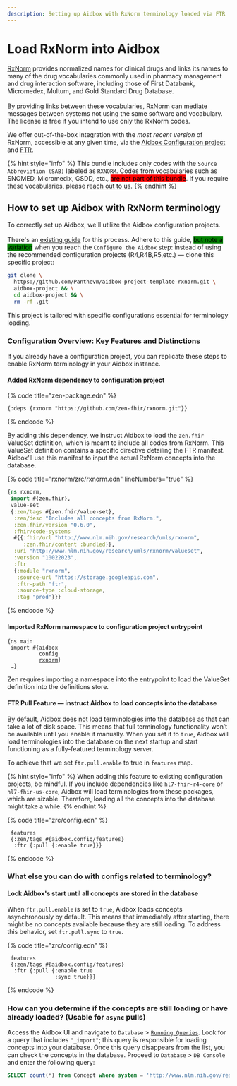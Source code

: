 ```yaml
---
description: Setting up Aidbox with RxNorm terminology loaded via FTR
---
```


# Load RxNorm into Aidbox

[RxNorm](https://www.nlm.nih.gov/research/umls/rxnorm/index.html) provides normalized names for clinical drugs and links its names to many of the drug vocabularies commonly used in pharmacy management and drug interaction software, including those of First Databank, Micromedex, Multum, and Gold Standard Drug Database. \
\
By providing links between these vocabularies, RxNorm can mediate messages between systems not using the same software and vocabulary. The license is free if you intend to use only the RxNorm codes.

We offer out-of-the-box integration with the _most recent version_ of RxNorm, accessible at any given time, via the [Aidbox Configuration project](load-rxnorm-into-aidbox.md#setting-up-aidbox-configuration-project) and [FTR](../../../terminology/fhir-terminology-repository/ftr-specification.md).

{% hint style="info" %}
This bundle includes only codes with the `Source Abbreviation (SAB)` labeled as `RXNORM`. Codes from vocabularies such as SNOMED, Micromedix, GSDD, etc., <mark style="background-color:red;">are not part of this bundle</mark>. If you require these vocabularies, please [reach out to us](../../../contact-us.md).
{% endhint %}

## How to set up Aidbox with RxNorm terminology

To correctly set up Aidbox, we'll utilize the Aidbox configuration projects. \
\
There's an [existing guide](../../../getting-started-1/run-aidbox/run-aidbox-locally-with-docker.md) for this process. Adhere to this guide, <mark style="background-color:green;">but note a variation</mark> when you reach the `Configure the Aidbox` step: instead of using the recommended configuration projects (R4,R4B,R5,etc.) — clone this specific project:      &#x20;

```sh
git clone \
  https://github.com/Panthevm/aidbox-project-template-rxnorm.git \
  aidbox-project && \
  cd aidbox-project && \
  rm -rf .git
```

This project is tailored with specific configurations essential for terminology loading.

### Configuration Overview: Key Features and Distinctions

If you already have a configuration project, you can replicate these steps to enable RxNorm terminology in your Aidbox instance.

#### Added RxNorm dependency to configuration project

{% code title="zen-package.edn" %}
```
{:deps {rxnorm "https://github.com/zen-fhir/rxnorm.git"}}
```
{% endcode %}

By adding this dependency, we instruct Aidbox to load the `zen.fhir` ValueSet definition, which is meant to include all codes from RxNorm. This ValueSet definition contains a specific directive detailing the FTR manifest. Aidbox'll use this manifest to input the actual RxNorm concepts into the database.

{% code title="rxnorm/zrc/rxnorm.edn" lineNumbers="true" %}
```clojure
{ns rxnorm,
 import #{zen.fhir},
 value-set
 {:zen/tags #{zen.fhir/value-set},
  :zen/desc "Includes all concepts from RxNorm.",
  :zen.fhir/version "0.6.0",
  :fhir/code-systems
  #{{:fhir/url "http://www.nlm.nih.gov/research/umls/rxnorm",
     :zen.fhir/content :bundled}},
  :uri "http://www.nlm.nih.gov/research/umls/rxnorm/valueset",
  :version "10022023",
  :ftr
  {:module "rxnorm",
   :source-url "https://storage.googleapis.com",
   :ftr-path "ftr",
   :source-type :cloud-storage,
   :tag "prod"}}}
```
{% endcode %}

#### Imported RxNorm namespace to configuration project entrypoint

<pre><code>{ns main
 import #{aidbox
          config
          <a data-footnote-ref href="#user-content-fn-1">rxnorm</a>}
 …}
</code></pre>

Zen requires importing a namespace into the entrypoint to load the ValueSet definition into the definitions store.

#### FTR Pull Feature — instruct Aidbox to load concepts into the database

By default, Aidbox does not load terminologies into the database as that can take a lot of disk space. This means that full terminology functionality won’t be available until you enable it manually. When you set it to `true`, Aidbox will load terminologies into the database on the next startup and start functioning as a fully-featured terminology server.

To achieve that we set `ftr.pull.enable` to true in `features` map.

{% hint style="info" %}
When adding this feature to existing configuration projects, be mindful. If you include dependencies like `hl7-fhir-r4-core` or `hl7-fhir-us-core`, Aidbox will load terminologies from these packages, which are sizable. Therefore, loading all the concepts into the database might take a while.
{% endhint %}

{% code title="zrc/config.edn" %}
```
 features
 {:zen/tags #{aidbox.config/features}
  :ftr {:pull {:enable true}}}
```
{% endcode %}

### What else you can do with configs related to terminology?

#### Lock Aidbox's start until all concepts are stored in the database

When `ftr.pull.enable` is set to `true`, Aidbox loads concepts asynchronously by default. This means that immediately after starting, there might be no concepts available because they are still loading. To address this behavior, set `ftr.pull.sync` to `true`.

{% code title="zrc/config.edn" %}
```
 features
 {:zen/tags #{aidbox.config/features}
  :ftr {:pull {:enable true
               :sync true}}}
```
{% endcode %}

### How can you determine if the concepts are still loading or have already loaded? (Usable for `async` pulls)

Access the Aidbox UI and navigate to `Database` > [`Running Queries`](../../../overview/aidbox-ui/db-queries.md). Look for a query that includes `"_import"`; this query is responsible for loading concepts into your database. Once this query disappears from the list, you can check the concepts in the database. Proceed to `Database` > `DB Console` and enter the following query:

```sql
SELECT count(*) from Concept where system = 'http://www.nlm.nih.gov/research/umls/rxnorm'
```



[^1]: Namespace we've imported
